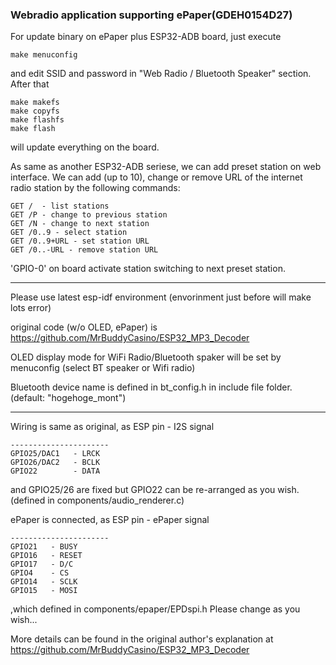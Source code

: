 ### Webradio application supporting ePaper(GDEH0154D27)

For update binary on ePaper plus ESP32-ADB board, just execute

```
make menuconfig
```

and edit SSID and password in "Web Radio / Bluetooth Speaker" section. After that
```
make makefs
make copyfs
make flashfs
make flash
```
will update everything on the board.



As same as another ESP32-ADB seriese, we can add preset station on web interface. We can add (up to 10), change or remove URL of the internet radio station by the following commands:

```
GET /  - list stations
GET /P - change to previous station
GET /N - change to next station
GET /0..9 - select station
GET /0..9+URL - set station URL
GET /0..-URL - remove station URL
```

'GPIO-0' on board activate station switching to next preset station.

----

Please use latest esp-idf environment (envorinment just before will make lots error)

original code (w/o OLED, ePaper) is
https://github.com/MrBuddyCasino/ESP32_MP3_Decoder

OLED display mode for WiFi Radio/Bluetooth spaker will be set by menuconfig (select BT speaker or Wifi radio)

Bluetooth device name is defined in bt_config.h in include file folder. (default: "hogehoge_mont")

----
Wiring is same as original, as
ESP pin   - I2S signal
```
----------------------
GPIO25/DAC1   - LRCK
GPIO26/DAC2   - BCLK
GPIO22        - DATA
```
and GPIO25/26 are fixed but GPIO22 can be re-arranged as you wish.
(defined in components/audio_renderer.c)

ePaper is connected, as
ESP pin   - ePaper signal
```
----------------------
GPIO21   - BUSY
GPIO16   - RESET
GPIO17   - D/C
GPIO4    - CS
GPIO14   - SCLK
GPIO15   - MOSI
```
,which defined in components/epaper/EPDspi.h Please change as you wish...


More details can be found in the original author's explanation at
https://github.com/MrBuddyCasino/ESP32_MP3_Decoder
